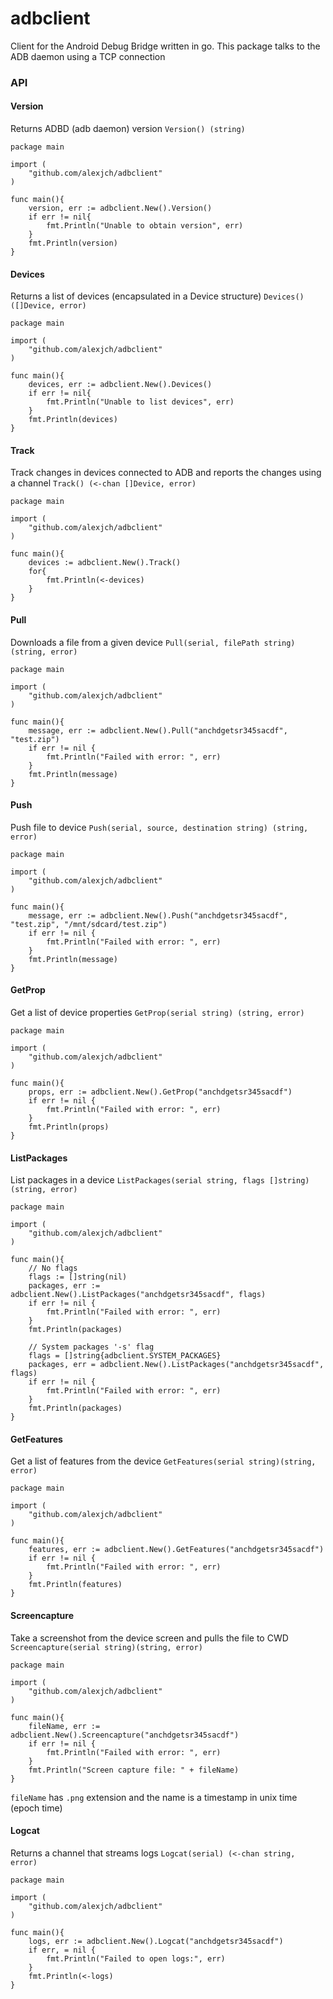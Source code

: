 # adbclient

Client for the Android Debug Bridge written in go. This package talks to the ADB daemon using a TCP connection 

### API

#### Version
Returns ADBD (adb daemon) version ```Version() (string)```

```
package main

import (
    "github.com/alexjch/adbclient"
)

func main(){
    version, err := adbclient.New().Version()
    if err != nil{
        fmt.Println("Unable to obtain version", err)
    }
    fmt.Println(version)
}
```

#### Devices

Returns a list of devices (encapsulated in a Device structure) ```Devices() ([]Device, error)```

```
package main

import (
    "github.com/alexjch/adbclient"
)

func main(){
    devices, err := adbclient.New().Devices()
    if err != nil{
        fmt.Println("Unable to list devices", err)
    }
    fmt.Println(devices)
}
```

#### Track

Track changes in devices connected to ADB and reports the changes using a channel ```Track() (<-chan []Device, error)```

```
package main

import (
    "github.com/alexjch/adbclient"
)

func main(){
    devices := adbclient.New().Track()
    for{
        fmt.Println(<-devices)
    }
}
```


#### Pull

Downloads a file from a given device ```Pull(serial, filePath string) (string, error)```

```
package main

import (
    "github.com/alexjch/adbclient"
)

func main(){
    message, err := adbclient.New().Pull("anchdgetsr345sacdf", "test.zip")
    if err != nil {
        fmt.Println("Failed with error: ", err)
    }
    fmt.Println(message)
}
```


#### Push

Push file to device ```Push(serial, source, destination string) (string, error)```

```
package main

import (
    "github.com/alexjch/adbclient"
)

func main(){
    message, err := adbclient.New().Push("anchdgetsr345sacdf", "test.zip", "/mnt/sdcard/test.zip")
    if err != nil {
        fmt.Println("Failed with error: ", err)
    }
    fmt.Println(message)
}
```


#### GetProp

Get a list of device properties ```GetProp(serial string) (string, error)```

```
package main

import (
    "github.com/alexjch/adbclient"
)

func main(){
    props, err := adbclient.New().GetProp("anchdgetsr345sacdf")
    if err != nil {
        fmt.Println("Failed with error: ", err)
    }
    fmt.Println(props)
}
```


#### ListPackages 

List packages in a device ```ListPackages(serial string, flags []string) (string, error)```

```
package main

import (
    "github.com/alexjch/adbclient"
)

func main(){
    // No flags
    flags := []string(nil)
    packages, err := adbclient.New().ListPackages("anchdgetsr345sacdf", flags)
    if err != nil {
        fmt.Println("Failed with error: ", err)
    }
    fmt.Println(packages)
    
    // System packages '-s' flag
    flags = []string{adbclient.SYSTEM_PACKAGES}
    packages, err = adbclient.New().ListPackages("anchdgetsr345sacdf", flags)
    if err != nil {
        fmt.Println("Failed with error: ", err)
    }
    fmt.Println(packages)   
}
```


#### GetFeatures

Get a list of features from the device ```GetFeatures(serial string)(string, error)```

```
package main

import (
    "github.com/alexjch/adbclient"
)

func main(){
    features, err := adbclient.New().GetFeatures("anchdgetsr345sacdf")
    if err != nil {
        fmt.Println("Failed with error: ", err)
    }
    fmt.Println(features)
}
```


#### Screencapture

Take a screenshot from the device screen and pulls the file to CWD ```Screencapture(serial string)(string, error)```
```
package main

import (
    "github.com/alexjch/adbclient"
)

func main(){
    fileName, err := adbclient.New().Screencapture("anchdgetsr345sacdf")
    if err != nil {
        fmt.Println("Failed with error: ", err)
    }
    fmt.Println("Screen capture file: " + fileName)
}
```

```fileName``` has ```.png``` extension and the name is a timestamp in unix time (epoch time)


#### Logcat

Returns a channel that streams logs ```Logcat(serial) (<-chan string, error)```
```
package main

import (
    "github.com/alexjch/adbclient"
)

func main(){
    logs, err := adbclient.New().Logcat("anchdgetsr345sacdf")
    if err, = nil {
        fmt.Println("Failed to open logs:", err)
    }
    fmt.Println(<-logs)
}
```


   

